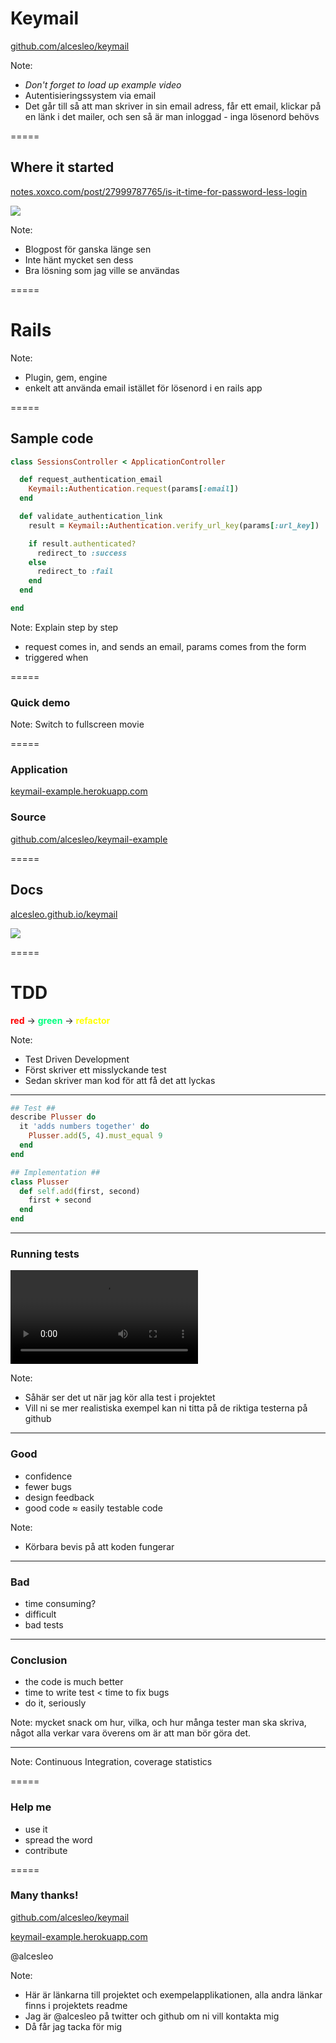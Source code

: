 # Keymail

[github.com/alcesleo/keymail](https://github.com/alcesleo/keymail/)

Note:
- _Don't forget to load up example video_
- Autentisieringssystem via email
- Det går till så att man skriver in sin email adress, får ett email, klickar på en länk i det mailer, och sen så är man inloggad - inga lösenord behövs

=====

## Where it started

[notes.xoxco.com/post/27999787765/is-it-time-for-password-less-login](http://notes.xoxco.com/post/27999787765/is-it-time-for-password-less-login)

![](resources/blogpost.png)

Note:
- Blogpost för ganska länge sen
- Inte hänt mycket sen dess
- Bra lösning som jag ville se användas


=====

# Rails

<!-- .slide: data-background="#981a21" -->

Note:
- Plugin, gem, engine
- enkelt att använda email istället för lösenord i en rails app

=====

## Sample code

<!-- .slide: data-background="indigo" -->

```ruby
class SessionsController < ApplicationController

  def request_authentication_email
    Keymail::Authentication.request(params[:email])
  end

  def validate_authentication_link
    result = Keymail::Authentication.verify_url_key(params[:url_key])

    if result.authenticated?
      redirect_to :success
    else
      redirect_to :fail
    end
  end

end
```

Note:
Explain step by step
- request comes in, and sends an email, params comes from the form
- triggered when

=====

### Quick demo

Note:
Switch to fullscreen movie

=====

### Application

[keymail-example.herokuapp.com](http://keymail-example.herokuapp.com/)

### Source

[github.com/alcesleo/keymail-example](https://github.com/alcesleo/keymail-example/)

=====

## Docs

[alcesleo.github.io/keymail](http://alcesleo.github.io/keymail/)

![](resources/docs.png)

=====

# TDD

<!-- .slide: data-background="slateblue" -->

<strong style="color: red;">red</strong> &#8594; <strong style="color: springgreen;">green</strong> &#8594; <strong style="color: yellow;">refactor</strong>

Note:
- Test Driven Development
- Först skriver ett misslyckande test
- Sedan skriver man kod för att få det att lyckas

-----

<!-- .slide: data-background="indigo" -->

```ruby
## Test ##
describe Plusser do
  it 'adds numbers together' do
    Plusser.add(5, 4).must_equal 9
  end
end
```
<!-- .element class="fragment"  -->

```ruby
## Implementation ##
class Plusser
  def self.add(first, second)
    first + second
  end
end
```
<!-- .element class="fragment"  -->

-----

### Running tests

<video data-autoplay src="resources/tests.mov"></video>

Note:
- Såhär ser det ut när jag kör alla test i projektet
- Vill ni se mer realistiska exempel kan ni titta på de riktiga testerna på github

-----

### Good

<!-- .slide: data-background="green" -->

- confidence <!-- .element: class="fragment" -->
- fewer bugs <!-- .element: class="fragment" -->
- design feedback <!-- .element: class="fragment" -->
- good code &#8776; easily testable code <!-- .element: class="fragment" -->

Note:
- Körbara bevis på att koden fungerar

-----

### Bad

<!-- .slide: data-background="red" -->

- time consuming? <!-- .element: class="fragment" -->
- difficult <!-- .element: class="fragment" -->
- bad tests <!-- .element: class="fragment" -->

-----

### Conclusion

<!-- .slide: data-background="skyblue" -->

- the code is much better <!-- .element: class="fragment" -->
- time to write test < time to fix bugs <!-- .element: class="fragment" -->
- do it, seriously <!-- .element: class="fragment" -->

Note:
mycket snack om hur, vilka, och hur många tester man ska skriva, något alla verkar vara överens om är att man bör göra det.

-----

<!-- .slide: data-background="resources/github.png" -->

Note:
Continuous Integration, coverage statistics

=====

### Help me

<!-- .slide: data-background="dodgerblue" -->

- use it
- spread the word
- contribute

=====

### Many thanks!

<!-- .slide: data-background="blueviolet" -->

[github.com/alcesleo/keymail](http://github.com/alcesleo/keymail/)

[keymail-example.herokuapp.com](http://keymail-example.herokuapp.com/)

@alcesleo

Note:
- Här är länkarna till projektet och exempelapplikationen, alla andra länkar finns i projektets readme
- Jag är @alcesleo på twitter och github om ni vill kontakta mig
- Då får jag tacka för mig

